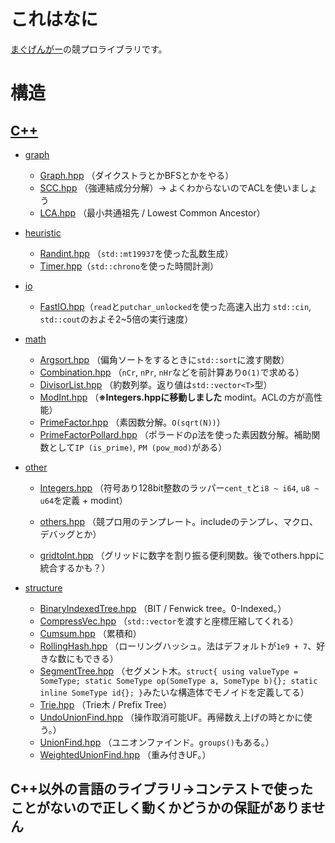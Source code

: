 # これはなに

[まぐげんがー](https://twitter.com/gengar094kypro)の競プロライブラリです。

# 構造

## [C++](https://github.com/094-gengar/library/tree/main/cpp)

- [graph](https://github.com/094-gengar/library/tree/main/cpp/graph)
	 - [Graph.hpp](https://github.com/094-gengar/library/blob/main/cpp/graph/Graph.hpp)  （ダイクストラとかBFSとかをやる）
	- [SCC.hpp](https://github.com/094-gengar/library/blob/main/cpp/graph/SCC.hpp) （強連結成分分解）-> よくわからないのでACLを使いましょう
	- [LCA.hpp](https://github.com/094-gengar/library/blob/main/cpp/graph/LCA.hpp) （最小共通祖先 / Lowest Common Ancestor）

- [heuristic](https://github.com/094-gengar/library/tree/main/cpp/heuristic)
	- [Randint.hpp](https://github.com/094-gengar/library/blob/main/cpp/heuristic/RandInt.hpp) （`std::mt19937`を使った乱数生成）
	- [Timer.hpp](https://github.com/094-gengar/library/blob/main/cpp/heuristic/Timer.hpp)（`std::chrono`を使った時間計測）

- [io](https://github.com/094-gengar/library/tree/main/cpp/io)
	- [FastIO.hpp](https://github.com/094-gengar/library/blob/main/cpp/io/FastIO.hpp)（`read`と`putchar_unlocked`を使った高速入出力  `std::cin`, `std::cout`のおよそ2~5倍の実行速度）

- [math](https://github.com/094-gengar/library/tree/main/cpp/math)
	- [Argsort.hpp](https://github.com/094-gengar/library/blob/main/cpp/math/Argsort.hpp) （偏角ソートをするときに`std::sort`に渡す関数）
	- [Combination.hpp](https://github.com/094-gengar/library/blob/main/cpp/math/Combination.hpp) （`nCr`, `nPr`, `nHr`などを前計算あり`O(1)`で求める）
	- [DivisorList.hpp](https://github.com/094-gengar/library/blob/main/cpp/math/DivisorList.hpp) （約数列挙。返り値は`std::vector<T>`型）
	- [ModInt.hpp](https://github.com/094-gengar/library/blob/main/cpp/other/Integers.hpp)  （**※Integers.hppに移動しました** modint。ACLの方が高性能）
	- [PrimeFactor.hpp](https://github.com/094-gengar/library/blob/main/cpp/math/PrimeFactor.hpp) （素因数分解。`O(sqrt(N))`）
	- [PrimeFactorPollard.hpp](https://github.com/094-gengar/library/blob/main/cpp/math/PrimeFactorPollard.hpp)  （ポラードのρ法を使った素因数分解。補助関数として`IP (is_prime)`, `PM (pow_mod)`がある）

- [other](https://github.com/094-gengar/library/blob/main/cpp/other)
	- [Integers.hpp](https://github.com/094-gengar/library/blob/main/cpp/other/Integers.hpp) （符号あり128bit整数のラッパー`cent_t`と`i8 ~ i64`, `u8 ~ u64`を定義 + modint）

	- [others.hpp](https://github.com/094-gengar/library/blob/main/cpp/other/others.hpp) （競プロ用のテンプレート。includeのテンプレ、マクロ、デバッグとか）

	- [gridtoInt.hpp](https://github.com/094-gengar/library/blob/main/cpp/other/gridtoInt.hpp) （グリッドに数字を割り振る便利関数。後でothers.hppに統合するかも？）

- [structure](https://github.com/094-gengar/library/tree/main/cpp/structure)
	- [BinaryIndexedTree.hpp](https://github.com/094-gengar/library/tree/main/cpp/structure/BinaryIndexedTree.hpp) （BIT / Fenwick tree。0-Indexed。）
	- [CompressVec.hpp](https://github.com/094-gengar/library/blob/main/cpp/structure/CompressVec.hpp) （`std::vector`を渡すと座標圧縮してくれる）
	- [Cumsum.hpp](https://github.com/094-gengar/library/blob/main/cpp/structure/Cumsum.hpp) （累積和）
	- [RollingHash.hpp](https://github.com/094-gengar/library/blob/main/cpp/structure/RollingHash.hpp) （ローリングハッシュ。法はデフォルトが`1e9 + 7`、好きな数にもできる）
	- [SegmentTree.hpp](https://github.com/094-gengar/library/blob/main/cpp/structure/SegmentTree.hpp) （セグメント木。`struct{ using valueType = SomeType; static SomeType op(SomeType a, SomeType b){}; static inline SomeType id{}; }`みたいな構造体でモノイドを定義してる）
	- [Trie.hpp](https://github.com/094-gengar/library/blob/main/cpp/structure/Trie.hpp) （Trie木 / Prefix Tree）
	- [UndoUnionFind.hpp](https://github.com/094-gengar/library/blob/main/cpp/structure/UndoUnionFind.hpp) （操作取消可能UF。再帰数え上げの時とかに使う。）
	- [UnionFind.hpp](https://github.com/094-gengar/library/blob/main/cpp/structure/UnionFind.hpp) （ユニオンファインド。`groups()`もある。）
	- [WeightedUnionFind.hpp](https://github.com/094-gengar/library/blob/main/cpp/structure/WeightedUnionFind.hpp) （重み付きUF。）

## C++以外の言語のライブラリ→コンテストで使ったことがないので正しく動くかどうかの保証がありません
